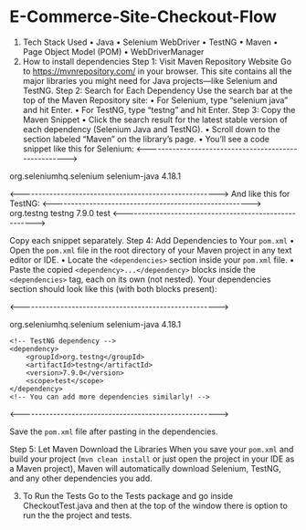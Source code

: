 # E-Commerce-Site-Checkout-Flow

1. Tech Stack Used 
	 •	Java
	 •	Selenium WebDriver
	 •	TestNG
	 •	Maven
	 •	Page Object Model (POM)
	 •	WebDriverManager
2. How to install dependencies
   Step 1: Visit Maven Repository Website
   Go to https://mvnrepository.com/ in your browser. This site contains all the major libraries you might need for Java projects—like           Selenium and TestNG.
   Step 2: Search for Each Dependency
   Use the search bar at the top of the Maven Repository site:
	•	For Selenium, type “selenium java” and hit Enter.
	•	For TestNG, type “testng” and hit Enter.
  Step 3: Copy the Maven Snippet
	•	Click the search result for the latest stable version of each dependency (Selenium Java and TestNG).
	•	Scroll down to the section labeled “Maven” on the library’s page.
	•	You’ll see a code snippet like this for Selenium:
<----------------------------------------------------->
  <dependency>
    <groupId>org.seleniumhq.selenium</groupId>
    <artifactId>selenium-java</artifactId>
    <version>4.18.1</version>
 </dependency>

 <------------------------------------------------------>
  And like this for TestNG:
<------------------------------------------------------>
<dependency>
    <groupId>org.testng</groupId>
    <artifactId>testng</artifactId>
    <version>7.9.0</version>
    <scope>test</scope>
</dependency>
<------------------------------------------------------>


Copy each snippet separately.
Step 4: Add Dependencies to Your `pom.xml`
	•	Open the `pom.xml` file in the root directory of your Maven project in any text editor or IDE.
	•	Locate the `<dependencies>` section inside your `pom.xml` file.
	•	Paste the copied `<dependency>...</dependency>` blocks inside the `<dependencies>` tag, each on its own (not nested).
Your dependencies section should look like this (with both blocks present):

<------------------------------------------------------>

 <dependencies>
    <!-- Selenium dependency -->
    <dependency>
        <groupId>org.seleniumhq.selenium</groupId>
        <artifactId>selenium-java</artifactId>
        <version>4.18.1</version>
    </dependency>

    <!-- TestNG dependency -->
    <dependency>
        <groupId>org.testng</groupId>
        <artifactId>testng</artifactId>
        <version>7.9.0</version>
        <scope>test</scope>
    </dependency>
    <!-- You can add more dependencies similarly! -->
 </dependencies>
 <------------------------------------------------------>

 Save the `pom.xml` file after pasting in the dependencies.

 Step 5: Let Maven Download the Libraries
 When you save your `pom.xml` and build your project (`mvn clean install` or just open the project in your IDE as a Maven project), Maven   will automatically download Selenium, TestNG, and any other dependencies you add.


3. To Run the Tests
  Go to the Tests package and go inside CheckoutTest.java and then at the top of the window there is option to run the the project and tests.
